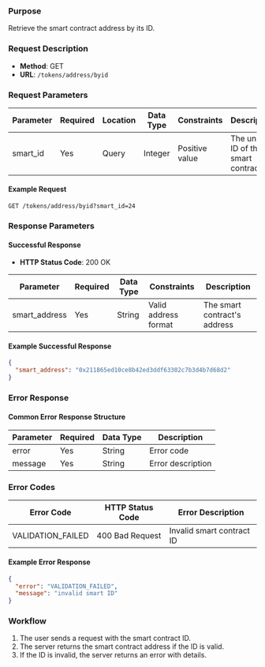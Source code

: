
### Purpose
Retrieve the smart contract address by its ID.

### Request Description
- **Method**: GET  
- **URL**: `/tokens/address/byid`

### Request Parameters

| Parameter   | Required | Location | Data Type | Constraints      | Description                           |
| ----------- | -------- | -------- | --------- | ---------------- | ------------------------------------- |
| smart_id    | Yes      | Query    | Integer   | Positive value   | The unique ID of the smart contract   |

#### Example Request
```
GET /tokens/address/byid?smart_id=24
```

### Response Parameters

#### Successful Response
- **HTTP Status Code**: 200 OK

| Parameter      | Required | Data Type | Constraints         | Description                       |
| -------------- | -------- | --------- | ------------------- | --------------------------------- |
| smart_address  | Yes      | String    | Valid address format| The smart contract's address      |

#### Example Successful Response
```json
{
  "smart_address": "0x211865ed10ce8b42ed3ddf63302c7b3d4b7d68d2"
}
```

### Error Response
#### Common Error Response Structure

| Parameter | Required | Data Type | Description          |
| --------- | -------- | --------- | -------------------- |
| error     | Yes      | String    | Error code           |
| message   | Yes      | String    | Error description    |

### Error Codes

| Error Code              | HTTP Status Code  | Error Description                  |
| ----------------------- | ----------------- | ---------------------------------- |
| VALIDATION_FAILED       | 400 Bad Request   | Invalid smart contract ID          |

#### Example Error Response
```json
{
  "error": "VALIDATION_FAILED",
  "message": "invalid smart ID"
}
```

### Workflow
1. The user sends a request with the smart contract ID.
2. The server returns the smart contract address if the ID is valid.
3. If the ID is invalid, the server returns an error with details.
